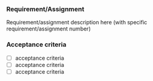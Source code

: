 ### Requirement/Assignment 

Requirement/assignment description here (with specific requirement/assignment number)

### Acceptance criteria

- [ ] acceptance criteria
- [ ] acceptance criteria
- [ ] acceptance criteria
